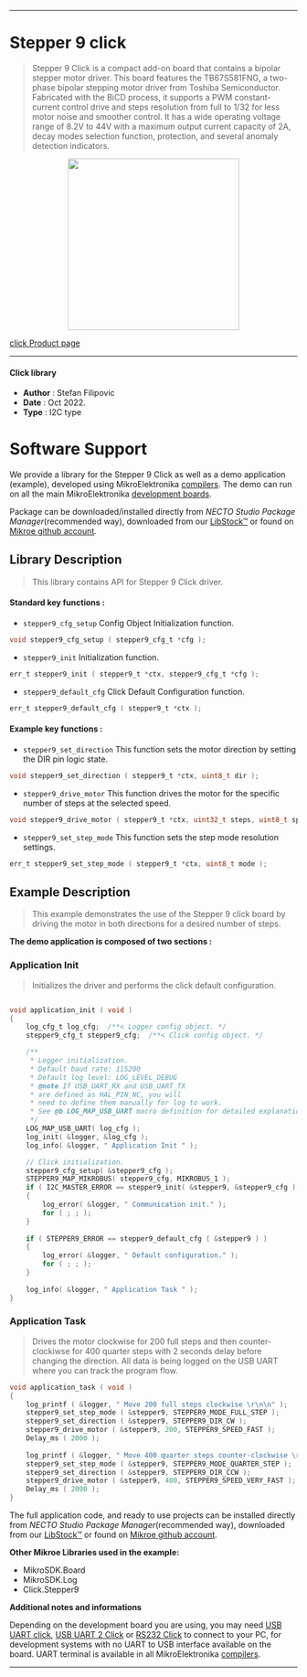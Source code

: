 
---
# Stepper 9 click

> Stepper 9 Click is a compact add-on board that contains a bipolar stepper motor driver. This board features the TB67S581FNG, a two-phase bipolar stepping motor driver from Toshiba Semiconductor. Fabricated with the BiCD process, it supports a PWM constant-current control drive and steps resolution from full to 1/32 for less motor noise and smoother control. It has a wide operating voltage range of 8.2V to 44V with a maximum output current capacity of 2A, decay modes selection function, protection, and several anomaly detection indicators.

<p align="center">
  <img src="https://download.mikroe.com/images/click_for_ide/stepper9_click.png" height=300px>
</p>

[click Product page](https://www.mikroe.com/stepper-9-click)

---


#### Click library

- **Author**        : Stefan Filipovic
- **Date**          : Oct 2022.
- **Type**          : I2C type


# Software Support

We provide a library for the Stepper 9 Click
as well as a demo application (example), developed using MikroElektronika
[compilers](https://www.mikroe.com/necto-studio).
The demo can run on all the main MikroElektronika [development boards](https://www.mikroe.com/development-boards).

Package can be downloaded/installed directly from *NECTO Studio Package Manager*(recommended way), downloaded from our [LibStock&trade;](https://libstock.mikroe.com) or found on [Mikroe github account](https://github.com/MikroElektronika/mikrosdk_click_v2/tree/master/clicks).

## Library Description

> This library contains API for Stepper 9 Click driver.

#### Standard key functions :

- `stepper9_cfg_setup` Config Object Initialization function.
```c
void stepper9_cfg_setup ( stepper9_cfg_t *cfg );
```

- `stepper9_init` Initialization function.
```c
err_t stepper9_init ( stepper9_t *ctx, stepper9_cfg_t *cfg );
```

- `stepper9_default_cfg` Click Default Configuration function.
```c
err_t stepper9_default_cfg ( stepper9_t *ctx );
```

#### Example key functions :

- `stepper9_set_direction` This function sets the motor direction by setting the DIR pin logic state.
```c
void stepper9_set_direction ( stepper9_t *ctx, uint8_t dir );
```

- `stepper9_drive_motor` This function drives the motor for the specific number of steps at the selected speed.
```c
void stepper9_drive_motor ( stepper9_t *ctx, uint32_t steps, uint8_t speed );
```

- `stepper9_set_step_mode` This function sets the step mode resolution settings.
```c
err_t stepper9_set_step_mode ( stepper9_t *ctx, uint8_t mode );
```

## Example Description

> This example demonstrates the use of the Stepper 9 click board by driving the motor in both directions for a desired number of steps.

**The demo application is composed of two sections :**

### Application Init

> Initializes the driver and performs the click default configuration.

```c

void application_init ( void )
{
    log_cfg_t log_cfg;  /**< Logger config object. */
    stepper9_cfg_t stepper9_cfg;  /**< Click config object. */

    /** 
     * Logger initialization.
     * Default baud rate: 115200
     * Default log level: LOG_LEVEL_DEBUG
     * @note If USB_UART_RX and USB_UART_TX 
     * are defined as HAL_PIN_NC, you will 
     * need to define them manually for log to work. 
     * See @b LOG_MAP_USB_UART macro definition for detailed explanation.
     */
    LOG_MAP_USB_UART( log_cfg );
    log_init( &logger, &log_cfg );
    log_info( &logger, " Application Init " );

    // Click initialization.
    stepper9_cfg_setup( &stepper9_cfg );
    STEPPER9_MAP_MIKROBUS( stepper9_cfg, MIKROBUS_1 );
    if ( I2C_MASTER_ERROR == stepper9_init( &stepper9, &stepper9_cfg ) ) 
    {
        log_error( &logger, " Communication init." );
        for ( ; ; );
    }
    
    if ( STEPPER9_ERROR == stepper9_default_cfg ( &stepper9 ) )
    {
        log_error( &logger, " Default configuration." );
        for ( ; ; );
    }
    
    log_info( &logger, " Application Task " );
}

```

### Application Task

> Drives the motor clockwise for 200 full steps and then counter-clockiwse for 400 quarter
steps with 2 seconds delay before changing the direction. All data is being logged on
the USB UART where you can track the program flow.

```c
void application_task ( void )
{
    log_printf ( &logger, " Move 200 full steps clockwise \r\n\n" );
    stepper9_set_step_mode ( &stepper9, STEPPER9_MODE_FULL_STEP );
    stepper9_set_direction ( &stepper9, STEPPER9_DIR_CW );
    stepper9_drive_motor ( &stepper9, 200, STEPPER9_SPEED_FAST );
    Delay_ms ( 2000 );
    
    log_printf ( &logger, " Move 400 quarter steps counter-clockwise \r\n\n" );
    stepper9_set_step_mode ( &stepper9, STEPPER9_MODE_QUARTER_STEP );
    stepper9_set_direction ( &stepper9, STEPPER9_DIR_CCW );
    stepper9_drive_motor ( &stepper9, 400, STEPPER9_SPEED_VERY_FAST );
    Delay_ms ( 2000 );
}
```

The full application code, and ready to use projects can be installed directly from *NECTO Studio Package Manager*(recommended way), downloaded from our [LibStock&trade;](https://libstock.mikroe.com) or found on [Mikroe github account](https://github.com/MikroElektronika/mikrosdk_click_v2/tree/master/clicks).

**Other Mikroe Libraries used in the example:**

- MikroSDK.Board
- MikroSDK.Log
- Click.Stepper9

**Additional notes and informations**

Depending on the development board you are using, you may need
[USB UART click](https://www.mikroe.com/usb-uart-click),
[USB UART 2 Click](https://www.mikroe.com/usb-uart-2-click) or
[RS232 Click](https://www.mikroe.com/rs232-click) to connect to your PC, for
development systems with no UART to USB interface available on the board. UART
terminal is available in all MikroElektronika
[compilers](https://shop.mikroe.com/compilers).

---

